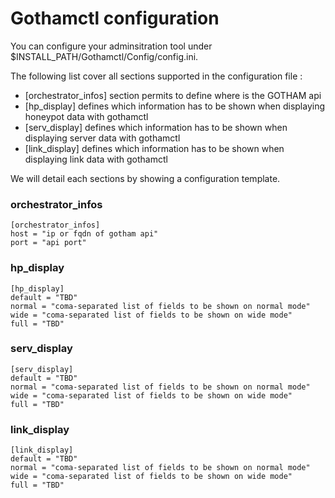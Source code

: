 # Gothamctl configuration

You can configure your adminsitration tool under $INSTALL_PATH/Gothamctl/Config/config.ini.

The following list cover all sections supported in the configuration file :
  - [orchestrator_infos] section permits to define where is the GOTHAM api
  - [hp_display] defines which information has to be shown when displaying honeypot data with gothamctl
  - [serv_display] defines which information has to be shown when displaying server data with gothamctl
  - [link_display] defines which information has to be shown when displaying link data with gothamctl

We will detail each sections by showing a configuration template.

### orchestrator_infos
```
[orchestrator_infos]
host = "ip or fqdn of gotham api"
port = "api port"
```

### hp_display
```
[hp_display]
default = "TBD"
normal = "coma-separated list of fields to be shown on normal mode"
wide = "coma-separated list of fields to be shown on wide mode"
full = "TBD"
```

### serv_display
```
[serv_display]
default = "TBD"
normal = "coma-separated list of fields to be shown on normal mode"
wide = "coma-separated list of fields to be shown on wide mode"
full = "TBD"
```

### link_display
```
[link_display]
default = "TBD"
normal = "coma-separated list of fields to be shown on normal mode"
wide = "coma-separated list of fields to be shown on wide mode"
full = "TBD"
```


